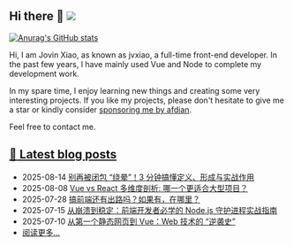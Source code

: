 ## Hi there 👋 ![](https://komarev.com/ghpvc/?username=jvxiao&color=blue&style=plastic)

<!--
**jvxiao/jvxiao** is a ✨ _special_ ✨ repository because its `README.md` (this file) appears on your GitHub profile.

Here are some ideas to get you started:

- 🔭 I’m currently working on ...
- 🌱 I’m currently learning ...
- 👯 I’m looking to collaborate on ...
- 🤔 I’m looking for help with ...
- 💬 Ask me about ...
- 📫 How to reach me: ... 
- 😄 Pronouns: ...
- ⚡ Fun fact: ...
-->

[![Anurag's GitHub stats](https://github-readme-stats.vercel.app/api?username=jvxiao)](https://github.com/jvxiao)

Hi, I am Jovin Xiao, as known as jvxiao, a full-time front-end developer. In the past few years, I have mainly used Vue and Node to complete my development work. 

In my spare time, I enjoy learning new things and creating some very interesting projects. If you like my projects, please don't hesitate to give me a star or kindly consider [sponsoring me by afdian](https://afdian.com/a/jvxiao).

Feel free to contact me.

## [:memo: Latest blog posts](https://jvxiao.cn)
<!-- blog-start-->
- 2025-08-14 [别再被闭包 “绕晕”！3 分钟搞懂定义、形成与实战作用](https://www.jvxiao.cn/posts/closure.html)
- 2025-08-08 [Vue vs React 多维度剖析: 哪一个更适合大型项目？](https://www.jvxiao.cn/posts/vue-vs-react.html)
- 2025-07-28 [搞前端还有出路吗？如果有，在哪里？](https://www.jvxiao.cn/posts/future-of-front-end-development.html)
- 2025-07-15 [从崩溃到稳定：前端开发者必学的 Node.js 守护进程实战指南](https://www.jvxiao.cn/posts/create-daemond-with-node.html)
- 2025-07-10 [从第一个静态网页到 Vue：Web 技术的 “逆袭史”](https://www.jvxiao.cn/posts/web-history.html)
- [阅读更多...](https://www.jvxiao.cn/archives/)
<!-- blog-end -->
